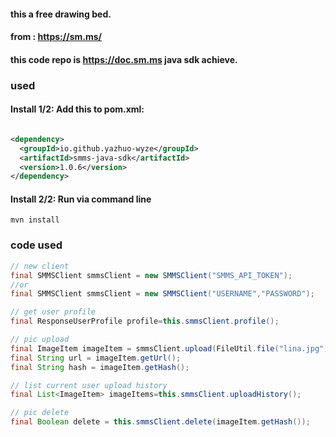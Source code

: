 #### this a free drawing bed.

#### from : https://sm.ms/

#### this code repo is https://doc.sm.ms java sdk achieve.

### used

#### Install 1/2: Add this to pom.xml:

```xml

<dependency>
  <groupId>io.github.yazhuo-wyze</groupId>
  <artifactId>smms-java-sdk</artifactId>
  <version>1.0.6</version>
</dependency>
```

#### Install 2/2: Run via command line

```shell
mvn install
```

### code used

```java
// new client
final SMMSClient smmsClient = new SMMSClient("SMMS_API_TOKEN");
//or 
final SMMSClient smmsClient = new SMMSClient("USERNAME","PASSWORD");

// get user profile
final ResponseUserProfile profile=this.smmsClient.profile();

// pic upload
final ImageItem imageItem = smmsClient.upload(FileUtil.file("lina.jpg"));
final String url = imageItem.getUrl();
final String hash = imageItem.getHash();

// list current user upload history
final List<ImageItem> imageItems=this.smmsClient.uploadHistory();

// pic delete 
final Boolean delete = this.smmsClient.delete(imageItem.getHash());

```
